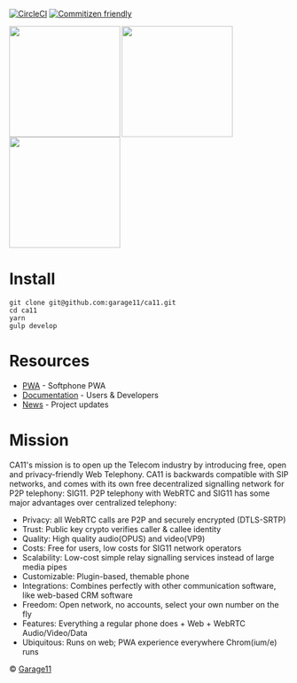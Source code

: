 [![CircleCI](https://circleci.com/gh/garage11/ca11/tree/develop.svg?style=shield)](https://circleci.com/gh/garage11/ca11/tree/develop)
[![Commitizen friendly](https://img.shields.io/badge/commitizen-friendly-brightgreen.svg)](http://commitizen.github.io/cz-cli/)

<img align="left" src="https://docs.ca11.io/screens/alice-new-session-input.png" height="200">
<img align="left" src="https://docs.ca11.io/screens/alice-dialing-bob.png" height="200">
<img src="https://docs.ca11.io/screens/alice-calling-with-bob.png" height="200">

# Install
    git clone git@github.com:garage11/ca11.git
    cd ca11
    yarn
    gulp develop


# Resources
* [PWA](https://ca11.io/) - Softphone PWA
* [Documentation](https://docs.ca11.io) - Users & Developers
* [News](https://twitter.com/ca11_webrtc) - Project updates


# Mission
CA11's mission is to open up the Telecom industry by introducing free, open and
privacy-friendly Web Telephony. CA11 is backwards compatible with SIP networks,
and comes with its own free decentralized signalling network for P2P telephony:
SIG11. P2P telephony with WebRTC and SIG11 has some major advantages over
centralized telephony:

* Privacy: all WebRTC calls are P2P and securely encrypted (DTLS-SRTP)
* Trust: Public key crypto verifies caller & callee identity
* Quality: High quality audio(OPUS) and video(VP9)
* Costs: Free for users, low costs for SIG11 network operators
* Scalability: Low-cost simple relay signalling services instead of large media pipes
* Customizable: Plugin-based, themable phone
* Integrations: Combines perfectly with other communication software, like web-based CRM software
* Freedom: Open network, no accounts, select your own number on the fly
* Features: Everything a regular phone does + Web + WebRTC Audio/Video/Data
* Ubiquitous: Runs on web; PWA experience everywhere Chrom(ium/e) runs


&copy; [Garage11](https://garage11.tech)
